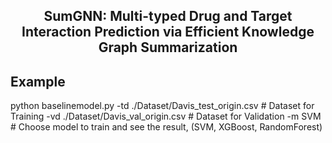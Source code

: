 <h2 align="center">
<p> SumGNN: Multi-typed Drug and Target Interaction Prediction via Efficient Knowledge Graph Summarization</h2>


## Example
python baselinemodel.py 
    -td ./Dataset/Davis_test_origin.csv # Dataset for Training
    -vd ./Dataset/Davis_val_origin.csv # Dataset for Validation
    -m SVM # Choose model to train and see the result, (SVM, XGBoost, RandomForest)

```
